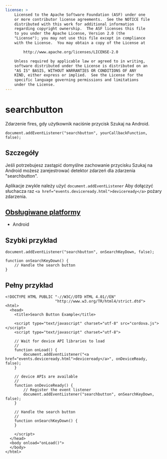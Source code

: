 ```yaml
---
license: >
    Licensed to the Apache Software Foundation (ASF) under one
    or more contributor license agreements.  See the NOTICE file
    distributed with this work for additional information
    regarding copyright ownership.  The ASF licenses this file
    to you under the Apache License, Version 2.0 (the
    "License"); you may not use this file except in compliance
    with the License.  You may obtain a copy of the License at

        http://www.apache.org/licenses/LICENSE-2.0

    Unless required by applicable law or agreed to in writing,
    software distributed under the License is distributed on an
    "AS IS" BASIS, WITHOUT WARRANTIES OR CONDITIONS OF ANY
    KIND, either express or implied.  See the License for the
    specific language governing permissions and limitations
    under the License.
---
```


# searchbutton

Zdarzenie fires, gdy użytkownik naciśnie przycisk Szukaj na Android.

    document.addEventListener("searchbutton", yourCallbackFunction, false);
    

## Szczegóły

Jeśli potrzebujesz zastąpić domyślne zachowanie przycisku Szukaj na Android możesz zarejestrować detektor zdarzeń dla zdarzenia "searchbutton".

Aplikacje zwykle należy użyć `document.addEventListener` Aby dołączyć słuchacza raz `<a href="events.deviceready.html">deviceready</a>` pożary zdarzenia.

## <a href="../../config_ref/images.html">Obsługiwane platformy</a>

*   Android

## Szybki przykład

    document.addEventListener("searchbutton", onSearchKeyDown, false);
    
    function onSearchKeyDown() {
        // Handle the search button
    }
    

## Pełny przykład

    <!DOCTYPE HTML PUBLIC "-//W3C//DTD HTML 4.01//EN"
                          "http://www.w3.org/TR/html4/strict.dtd">
    <html>
      <head>
        <title>Search Button Example</title>
    
        <script type="text/javascript" charset="utf-8" src="cordova.js"></script>
        <script type="text/javascript" charset="utf-8">
    
        // Wait for device API libraries to load
        //
        function onLoad() {
            document.addEventListener("<a href="events.deviceready.html">deviceready</a>", onDeviceReady, false);
        }
    
        // device APIs are available
        //
        function onDeviceReady() {
            // Register the event listener
            document.addEventListener("searchbutton", onSearchKeyDown, false);
        }
    
        // Handle the search button
        //
        function onSearchKeyDown() {
        }
    
        </script>
      </head>
      <body onload="onLoad()">
      </body>
    </html>